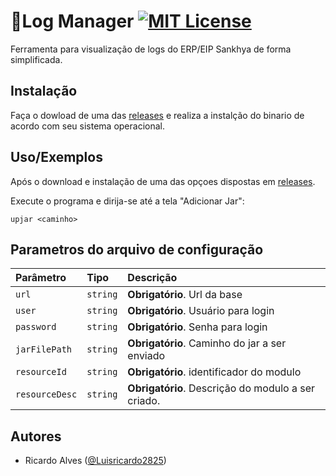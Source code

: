 # 📄Log Manager [![MIT License](https://img.shields.io/badge/License-MIT-green.svg)](https://choosealicense.com/licenses/mit/)

Ferramenta para visualização de logs do ERP/EIP Sankhya de forma simplificada.

## Instalação

Faça o dowload de uma das [releases](https://github.com/Luisricardo2825/LogManager/releases) e realiza a instalção do binario de acordo com seu sistema operacional.

## Uso/Exemplos

Após o download e instalação de uma das opçoes dispostas em [releases](https://github.com/Luisricardo2825/LogManager/releases).

Execute o programa e dirija-se até a tela "Adicionar Jar":
[]("https://github.com/Luisricardo2825/LogManager/tree/master/images/add_env.png")

```shell
upjar <caminho>
```

## Parametros do arquivo de configuração

| Parâmetro      | Tipo     | Descrição                                          |
| :------------- | :------- | :------------------------------------------------- |
| `url`          | `string` | **Obrigatório**. Url da base                       |
| `user`         | `string` | **Obrigatório**. Usuário para login                |
| `password`     | `string` | **Obrigatório**. Senha para login                  |
| `jarFilePath`  | `string` | **Obrigatório**. Caminho do jar a ser enviado      |
| `resourceId`   | `string` | **Obrigatório**. identificador do modulo           |
| `resourceDesc` | `string` | **Obrigatório**. Descrição do modulo a ser criado. |

## Autores

- Ricardo Alves ([@Luisricardo2825](https://github.com/Luisricardo2825))
